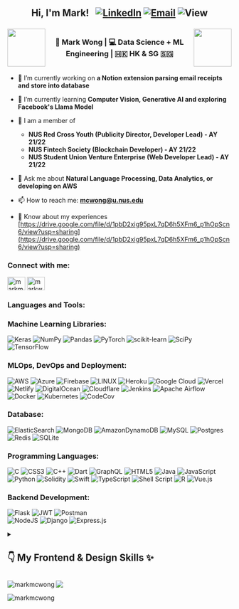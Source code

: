 <h2 align="center">

  Hi, I'm Mark! &nbsp; [![LinkedIn](https://img.shields.io/badge/LinkedIn-%230077B5.svg?logo=linkedin&logoColor=white)](https://linkedin.com/in/markmcwong) [![Email](https://img.shields.io/badge/Email-%23E34F26.svg?logo=maildotru&logoColor=white)](https://linkedin.com/in/markmcwong) ![View](https://komarev.com/ghpvc/?username=markmcwong&label=Profile%20views&color=0e75b6&style=flat)

</h2>  
  
<h3 align="center" style="display: flex; align-items: center;">
  <img src="https://media.giphy.com/media/WUlplcMpOCEmTGBtBW/giphy.gif" width="85">
  🙎 Mark Wong | 💻 Data Science + ML Engineering | 🇭🇰 HK & SG 🇸🇬
  <img src="https://media.giphy.com/media/WUlplcMpOCEmTGBtBW/giphy.gif" width="85">
</h3>

- 🔭 I’m currently working on **a Notion extension parsing email receipts and store into database**

- 🌱 I’m currently learning **Computer Vision, Generative AI and exploring Facebook's Llama Model**

- 👯 I am a member of 
  -  **NUS Red Cross Youth (Publicity Director, Developer Lead) - AY 21/22**
  -  **NUS Fintech Society (Blockchain Developer) - AY 21/22**
  -  **NUS Student Union Venture Enterprise (Web Developer Lead) - AY 21/22**

- 💬 Ask me about **Natural Language Processing, Data Analytics, or developing on AWS**

- 📫 How to reach me: **mcwong@u.nus.edu**

- 📄 Know about my experiences [https://drive.google.com/file/d/1pbD2xig95pxL7qD6h5XFm6_p1hOpScn6/view?usp=sharing](https://drive.google.com/file/d/1pbD2xig95pxL7qD6h5XFm6_p1hOpScn6/view?usp=sharing)

<h3 align="left">Connect with me:</h3>
<p align="left">
<a href="https://linkedin.com/in/markmcwong" target="blank"><img align="center" src="https://raw.githubusercontent.com/rahuldkjain/github-profile-readme-generator/master/src/images/icons/Social/linked-in-alt.svg" alt="markmcwong" height="30" width="40" /></a>
<a href="https://www.leetcode.com/markwongmanchun" target="blank"><img align="center" src="https://raw.githubusercontent.com/rahuldkjain/github-profile-readme-generator/master/src/images/icons/Social/leet-code.svg" alt="markwongmanchun" height="30" width="40" /></a>
</p>

<h3 align="left">Languages and Tools:</h3>

### Machine Learning Libraries:
![Keras](https://img.shields.io/badge/Keras-%23D00000.svg?style=for-the-badge&logo=Keras&logoColor=white) ![NumPy](https://img.shields.io/badge/numpy-%23013243.svg?style=for-the-badge&logo=numpy&logoColor=white) ![Pandas](https://img.shields.io/badge/pandas-%23150458.svg?style=for-the-badge&logo=pandas&logoColor=white) ![PyTorch](https://img.shields.io/badge/PyTorch-%23EE4C2C.svg?style=for-the-badge&logo=PyTorch&logoColor=white) ![scikit-learn](https://img.shields.io/badge/scikit--learn-%23F7931E.svg?style=for-the-badge&logo=scikit-learn&logoColor=white) ![SciPy](https://img.shields.io/badge/SciPy-%230C55A5.svg?style=for-the-badge&logo=scipy&logoColor=%white) ![TensorFlow](https://img.shields.io/badge/TensorFlow-%23FF6F00.svg?style=for-the-badge&logo=TensorFlow&logoColor=white)

### MLOps, DevOps and Deployment:
![AWS](https://img.shields.io/badge/AWS-%23FF9900.svg?style=for-the-badge&logo=amazon-aws&logoColor=white) ![Azure](https://img.shields.io/badge/azure-%230072C6.svg?style=for-the-badge&logo=azure-devops&logoColor=white) ![Firebase](https://img.shields.io/badge/firebase-%23039BE5.svg?style=for-the-badge&logo=firebase)  ![LINUX](https://img.shields.io/badge/Linux-FCC624?style=for-the-badge&logo=linux&logoColor=black)
 ![Heroku](https://img.shields.io/badge/heroku-%23430098.svg?style=for-the-badge&logo=heroku&logoColor=white) ![Google Cloud](https://img.shields.io/badge/Google%20Cloud-%234285F4.svg?style=for-the-badge&logo=google-cloud&logoColor=white) ![Vercel](https://img.shields.io/badge/vercel-%23000000.svg?style=for-the-badge&logo=vercel&logoColor=white) ![Netlify](https://img.shields.io/badge/netlify-%23000000.svg?style=for-the-badge&logo=netlify&logoColor=#00C7B7) ![DigitalOcean](https://img.shields.io/badge/DigitalOcean-%230167ff.svg?style=for-the-badge&logo=digitalOcean&logoColor=white) ![Cloudflare](https://img.shields.io/badge/Cloudflare-F38020?style=for-the-badge&logo=Cloudflare&logoColor=white) ![Jenkins](https://img.shields.io/badge/jenkins-%232C5263.svg?style=for-the-badge&logo=jenkins&logoColor=white) ![Apache Airflow](https://img.shields.io/badge/Apache%20Airflow-017CEE?style=for-the-badge&logo=Apache%20Airflow&logoColor=white)![Docker](https://img.shields.io/badge/docker-%230db7ed.svg?style=for-the-badge&logo=docker&logoColor=white) ![Kubernetes](https://img.shields.io/badge/kubernetes-%23326ce5.svg?style=for-the-badge&logo=kubernetes&logoColor=white)  ![CodeCov](https://img.shields.io/badge/codecov-%23ff0077.svg?style=for-the-badge&logo=codecov&logoColor=white)

### Database:
![ElasticSearch](https://img.shields.io/badge/-ElasticSearch-005571?style=for-the-badge&logo=elasticsearch) ![MongoDB](https://img.shields.io/badge/MongoDB-%234ea94b.svg?style=for-the-badge&logo=mongodb&logoColor=white) ![AmazonDynamoDB](https://img.shields.io/badge/Amazon%20DynamoDB-4053D6?style=for-the-badge&logo=Amazon%20DynamoDB&logoColor=white) ![MySQL](https://img.shields.io/badge/mysql-%2300f.svg?style=for-the-badge&logo=mysql&logoColor=white) ![Postgres](https://img.shields.io/badge/postgres-%23316192.svg?style=for-the-badge&logo=postgresql&logoColor=white) ![Redis](https://img.shields.io/badge/redis-%23DD0031.svg?style=for-the-badge&logo=redis&logoColor=white) ![SQLite](https://img.shields.io/badge/sqlite-%2307405e.svg?style=for-the-badge&logo=sqlite&logoColor=white) 

### Programming Languages:
![C](https://img.shields.io/badge/c-%2300599C.svg?style=for-the-badge&logo=c&logoColor=white) ![CSS3](https://img.shields.io/badge/css3-%231572B6.svg?style=for-the-badge&logo=css3&logoColor=white) ![C++](https://img.shields.io/badge/c++-%2300599C.svg?style=for-the-badge&logo=c%2B%2B&logoColor=white) ![Dart](https://img.shields.io/badge/dart-%230175C2.svg?style=for-the-badge&logo=dart&logoColor=white) ![GraphQL](https://img.shields.io/badge/-GraphQL-E10098?style=for-the-badge&logo=graphql&logoColor=white) ![HTML5](https://img.shields.io/badge/html5-%23E34F26.svg?style=for-the-badge&logo=html5&logoColor=white) ![Java](https://img.shields.io/badge/java-%23ED8B00.svg?style=for-the-badge&logo=java&logoColor=white) ![JavaScript](https://img.shields.io/badge/javascript-%23323330.svg?style=for-the-badge&logo=javascript&logoColor=%23F7DF1E) ![Python](https://img.shields.io/badge/python-3670A0?style=for-the-badge&logo=python&logoColor=ffdd54) ![Solidity](https://img.shields.io/badge/Solidity-%23363636.svg?style=for-the-badge&logo=solidity&logoColor=white) ![Swift](https://img.shields.io/badge/swift-F54A2A?style=for-the-badge&logo=swift&logoColor=white) ![TypeScript](https://img.shields.io/badge/typescript-%23007ACC.svg?style=for-the-badge&logo=typescript&logoColor=white) ![Shell Script](https://img.shields.io/badge/shell_script-%23121011.svg?style=for-the-badge&logo=gnu-bash&logoColor=white) ![R](https://img.shields.io/badge/r-%23276DC3.svg?style=for-the-badge&logo=r&logoColor=white) ![Vue.js](https://img.shields.io/badge/vuejs-%2335495e.svg?style=for-the-badge&logo=vuedotjs&logoColor=%234FC08D) 

### Backend Development:
![Flask](https://img.shields.io/badge/flask-%23000.svg?style=for-the-badge&logo=flask&logoColor=white) 
![JWT](https://img.shields.io/badge/JWT-black?style=for-the-badge&logo=JSON%20web%20tokens) 
![Postman](https://img.shields.io/badge/Postman-FF6C37?style=for-the-badge&logo=postman&logoColor=white)  
![NodeJS](https://img.shields.io/badge/node.js-6DA55F?style=for-the-badge&logo=node.js&logoColor=white)
![Django](https://img.shields.io/badge/django-%23092E20.svg?style=for-the-badge&logo=django&logoColor=white) ![Express.js](https://img.shields.io/badge/express.js-%23404d59.svg?style=for-the-badge&logo=express&logoColor=%2361DAFB) 

<details>
<summary><h2>👇 My Frontend & Design Skills ✨</h2></summary>


### Mobile & Web Development:
![Gatsby](https://img.shields.io/badge/Gatsby-%23663399.svg?style=for-the-badge&logo=gatsby&logoColor=white) ![Green Sock](https://img.shields.io/badge/green%20sock-88CE02?style=for-the-badge&logo=greensock&logoColor=white) 
![Flutter](https://img.shields.io/badge/Flutter-%2302569B.svg?style=for-the-badge&logo=Flutter&logoColor=white) ![MUI](https://img.shields.io/badge/MUI-%230081CB.svg?style=for-the-badge&logo=material-ui&logoColor=white) ![Next JS](https://img.shields.io/badge/Next-black?style=for-the-badge&logo=next.js&logoColor=white)  ![IOS](https://img.shields.io/badge/IOS-%2320232a.svg?style=for-the-badge&logo=apple&logoColor=white) ![React Native](https://img.shields.io/badge/react_native-%2320232a.svg?style=for-the-badge&logo=react&logoColor=%2361DAFB) ![React](https://img.shields.io/badge/react-%2320232a.svg?style=for-the-badge&logo=react&logoColor=%2361DAFB) ![Redux](https://img.shields.io/badge/redux-%23593d88.svg?style=for-the-badge&logo=redux&logoColor=white) ![SASS](https://img.shields.io/badge/SASS-hotpink.svg?style=for-the-badge&logo=SASS&logoColor=white) ![Electron.js](https://img.shields.io/badge/Electron-191970?style=for-the-badge&logo=Electron&logoColor=white) ![Webpack](https://img.shields.io/badge/webpack-%238DD6F9.svg?style=for-the-badge&logo=webpack&logoColor=black) ![Vuetify](https://img.shields.io/badge/Vuetify-1867C0?style=for-the-badge&logo=vuetify&logoColor=AEDDFF) ![TailwindCSS](https://img.shields.io/badge/tailwindcss-%2338B2AC.svg?style=for-the-badge&logo=tailwind-css&logoColor=white) ![Chart.js](https://img.shields.io/badge/chart.js-F5788D.svg?style=for-the-badge&logo=chart.js&logoColor=white) ![Expo](https://img.shields.io/badge/expo-1C1E24?style=for-the-badge&logo=expo&logoColor=#D04A37)  

### Design-related:
![Figma](https://img.shields.io/badge/figma-%23F24E1E.svg?style=for-the-badge&logo=figma&logoColor=white) ![Canva](https://img.shields.io/badge/Canva-%2300C4CC.svg?style=for-the-badge&logo=Canva&logoColor=white) ![Framer](https://img.shields.io/badge/Framer-black?style=for-the-badge&logo=framer&logoColor=blue) ![Adobe Illustrator](https://img.shields.io/badge/adobeillustrator-%23FF9A00.svg?style=for-the-badge&logo=adobeillustrator&logoColor=white) ![Adobe Photoshop](https://img.shields.io/badge/adobephotoshop-%2331A8FF.svg?style=for-the-badge&logo=adobephotoshop&logoColor=white) ![Sketch](https://img.shields.io/badge/Sketch-FFB387?style=for-the-badge&logo=sketch&logoColor=black)

</details>
  
<p><img align="left" src="https://github-readme-stats.vercel.app/api/top-langs?username=markmcwong&show_icons=true&locale=en&layout=compact" alt="markmcwong" /></p>


![](https://github-readme-stats.vercel.app/api?username=markmcwong&theme=default&hide_border=false&include_all_commits=false&count_private=true)


<!-- <p><img align="center" src="https://github-readme-stats.vercel.app/api?username=markmcwong&show_icons=true&locale=en" alt="markmcwong" /></p> -->

<p><img align="left" src="https://github-readme-streak-stats.herokuapp.com/?user=markmcwong&" alt="markmcwong" /></p>
